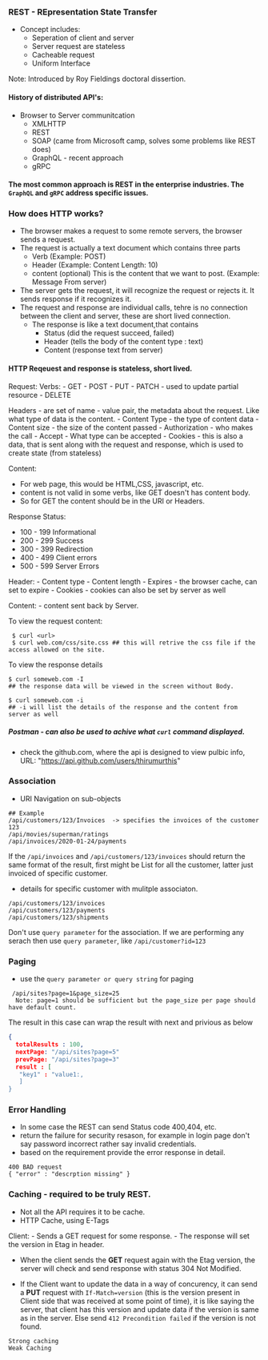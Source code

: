 ### REST - REpresentation State Transfer
  - Concept includes:
    - Seperation of client and server
    - Server request are stateless
    - Cacheable request
    - Uniform Interface
  
  Note: Introduced by Roy Fieldings doctoral  dissertion.
  
#### History of distributed API's:
- Browser to Server communitcation 
   - XMLHTTP
   - REST
   - SOAP (came from Microsoft camp, solves some problems like REST does)
   - GraphQL - recent approach 
   - gRPC 
 
#### The most common approach is REST in the enterprise industries. The `GraphQL` and `gRPC` address specific issues.
 
### How does HTTP works?
- The browser makes a request to some remote servers, the browser sends a request.
- The request is actually a text document which contains three parts
   - Verb (Example: POST)
   - Header  (Example: Content Length: 10)
   - content (optional) This is the content that we want to post. (Example: Message From server)
- The server gets the request, it will recognize the request or rejects it. It sends response if it recognizes it.
- The request and response are individual calls, tehre is no connection between the client and server, these are short lived connection.
   - The response is like a text document,that contains
     - Status (did the request succeed, failed)
     - Header (tells the body of the content type : text)
     - Content (response text from server)

#### HTTP Reqeuest and response is stateless, short lived.
Request:
 Verbs:
    - GET
    - POST
    - PUT
    - PATCH - used to update partial resource
    - DELETE

 Headers - are set of name - value pair, the metadata about the request. Like what type of data is the content.
    - Content Type - the type of content data
    - Content size - the size of the content passed
    - Authorization - who makes the call
    - Accept - What type can be accepted
    - Cookies - this is also a data, that is sent along with the request and response, which is used to create state (from stateless)


Content:
  - For web page, this would be HTML,CSS, javascript, etc.
  - content is not valid in some verbs, like GET doesn't has content body.
  - So for GET the content should be in the URI or Headers.

Response 
  Status:
   - 100 - 199 Informational
   - 200 - 299 Success
   - 300 - 399 Redirection 
   - 400 - 499 Client errors
   - 500 - 599 Server Errors

  Header: 
    - Content type
    - Content length
    - Expires - the browser cache, can set to expire
    - Cookies - cookies can also be set by server as well

  Content:
    - content sent back by Server.


To view the request content:
 ```
  $ curl <url>
  $ curl web.com/css/site.css ## this will retrive the css file if the access allowed on the site.
 ```
 
 To view the response details
 ```
 $ curl someweb.com -I
 ## the response data will be viewed in the screen without Body.
 
 $ curl someweb.com -i
 ## -i will list the details of the response and the content from server as well
 ```
 
 ##### Postman - can also be used to achive what `curl` command displayed.
  - check the github.com, where the api is designed to view pulbic info, URL: "https://api.github.com/users/thirumurthis"
 
 
 ### Association
   - URI Navigation on sub-objects
```
## Example
/api/customers/123/Invoices  -> specifies the invoices of the customer 123
/api/movies/superman/ratings
/api/invoices/2020-01-24/payments
```
 If the `/api/invoices` and `/api/customers/123/invoices` should return the same format of the result, first might be List for all the customer, latter just invoiced of specific customer.
  - details for specific customer with mulitple associaton.
 ```
 /api/customers/123/invoices
 /api/customers/123/payments
 /api/customers/123/shipments
 ```
 Don't use `query parameter` for the association. 
 If we are performing any serach then use `query parameter`, like `/api/customer?id=123`
 
 ### Paging 
  - use the `query parameter or query string` for paging
```
 /api/sites?page=1&page_size=25
  Note: page=1 should be sufficient but the page_size per page should have default count.
```
 The result in this case can wrap the result with next and privious as below
```json
{
  totalResults : 100,
  nextPage: "/api/sites?page=5"
  prevPage: "/api/sites?page=3"
  result : [
   "key1" : "value1:,
   ]
}
```
 ### Error Handling
   - In some case the REST can send Status code 400,404, etc.
   - return the failure for security resason, for example in login page don't say password incorrect rather say invalid credentials.
   - based on the requirement provide the error response in detail.
  ```
  400 BAD request
  { "error" : "descrption missing" }
  ```

### Caching - required to be truly REST. 
 - Not all the API requires it to be cache.
 - HTTP Cache, using E-Tags
 
 Client: 
    - Sends a GET request for some response.
    - The response will set the version in Etag in header.
    
 - When the client sends the **GET** request again with the Etag version, the server will check and send response with status 304 Not Modified. 
 
 - If the Client want to update the data in a way of concurency, it can send a **PUT** request with `If-Match=version` (this is the version present in Client side that was received at some point of time), it is like saying the server, that client has this version and update data if the version is same as in the server. Else send `412 Precondition failed` if the version is not found.
 
 ```
 Strong caching 
 Weak Caching
 ```
